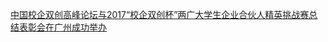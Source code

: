   
[中国校企双创高峰论坛与2017“校企双创杯”两广大学生企业合伙人精英挑战赛总结表彰会在广州成功举办](http://www.dianyue.me/archives/552/i8totttsm8pzc460/)